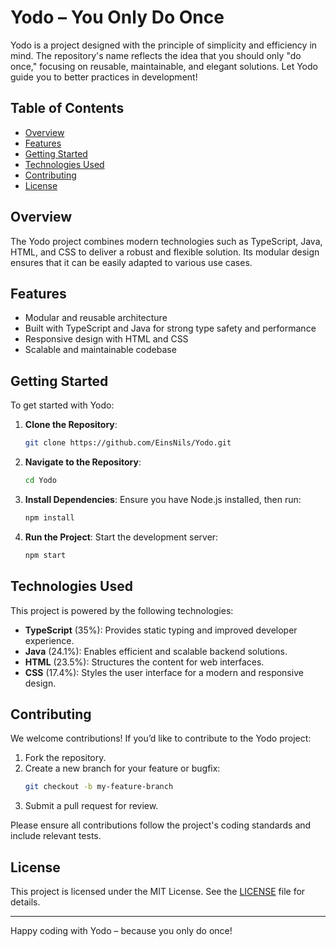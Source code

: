 # Yodo – You Only Do Once

Yodo is a project designed with the principle of simplicity and efficiency in mind. The repository's name reflects the idea that you should only "do once," focusing on reusable, maintainable, and elegant solutions. Let Yodo guide you to better practices in development!

## Table of Contents

- [Overview](#overview)
- [Features](#features)
- [Getting Started](#getting-started)
- [Technologies Used](#technologies-used)
- [Contributing](#contributing)
- [License](#license)

## Overview

The Yodo project combines modern technologies such as TypeScript, Java, HTML, and CSS to deliver a robust and flexible solution. Its modular design ensures that it can be easily adapted to various use cases.

## Features

- Modular and reusable architecture
- Built with TypeScript and Java for strong type safety and performance
- Responsive design with HTML and CSS
- Scalable and maintainable codebase

## Getting Started

To get started with Yodo:

1. **Clone the Repository**:
    ```bash
    git clone https://github.com/EinsNils/Yodo.git
    ```
2. **Navigate to the Repository**:
    ```bash
    cd Yodo
    ```

3. **Install Dependencies**:
    Ensure you have Node.js installed, then run:
    ```bash
    npm install
    ```

4. **Run the Project**:
    Start the development server:
    ```bash
    npm start
    ```

## Technologies Used

This project is powered by the following technologies:

- **TypeScript** (35%): Provides static typing and improved developer experience.
- **Java** (24.1%): Enables efficient and scalable backend solutions.
- **HTML** (23.5%): Structures the content for web interfaces.
- **CSS** (17.4%): Styles the user interface for a modern and responsive design.

## Contributing

We welcome contributions! If you’d like to contribute to the Yodo project:

1. Fork the repository.
2. Create a new branch for your feature or bugfix:
    ```bash
    git checkout -b my-feature-branch
    ```
3. Submit a pull request for review.

Please ensure all contributions follow the project's coding standards and include relevant tests.

## License

This project is licensed under the MIT License. See the [LICENSE](https://github.com/EinsNils/Yodo/blob/main/LICENSE) file for details.

---

Happy coding with Yodo – because you only do once!
